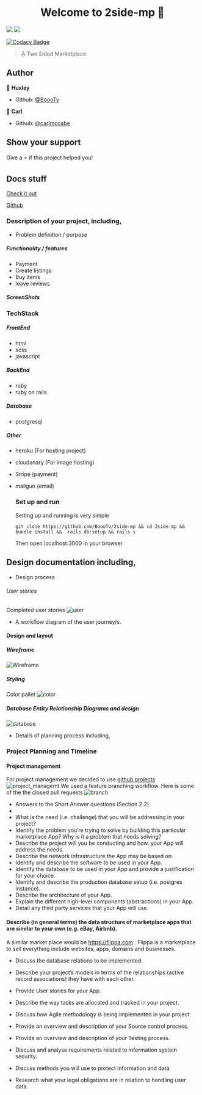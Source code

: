 <h1 align="center">Welcome to 2side-mp 👋</h1>
<p>
  <img src="https://img.shields.io/github/issues/BoooTv/2side-mp?style=for-the-badge" />
  <img src="https://img.shields.io/twitter/url/https/github.com/BoooTv/2side-mp?style=for-the-badge"/>
</p>

[![Codacy Badge](https://api.codacy.com/project/badge/Grade/18bc4e7a77fc44c2869c9d27e98d4bcd)](https://app.codacy.com/app/huxhales/2side-mp?utm_source=github.com&utm_medium=referral&utm_content=BoooTv/2side-mp&utm_campaign=Badge_Grade_Dashboard)


> A Two Sided Marketplace

## Author


👤 **Huxley**

- Github: [@BoooTv](https://github.com/BoooTv)

👤 **Carl**

- Github: [@carlmccabe](https://github.com/carlmccabe)


## Show your support

Give a ⭐️ if this project helped you!

## Docs stuff

[Check it out](https://codemp-ca.herokuapp.com/)

[Github](https://github.com/BoooTv/2side-mp)

 ### Description of your project, including,
- Problem definition / purpose
##### Functionality / features
- Payment
- Create listings
- Buy items
- leave reviews


##### ScreenShots


### TechStack
##### FrontEnd
- html
- scss
- javascript
##### BackEnd
- ruby
- ruby on rails
##### Database
- postgresql
##### Other
- heroku (For hosting project)
- cloudanary (For image hosting)
- Stripe (payment)
- mailgun (email)
    
    
  ### Set up and run  
  Setting up and running is very simple
    
    `
    git clone https://github.com/BoooTv/2side-mp &&
    cd 2side-mp &&
    bundle install && 
    rails db:setup &&
    rails s
    `
    
  Then open localhost:3000 in your browser
    
    
## Design documentation including,
- Design process
###### User stories
Completed user stories
![user](docs/user_stories.png)

- A workflow diagram of the user journey/s.

#### Design and layout
##### Wireframe
![Wireframe](docs/Wireframe.png "Wireframe")

##### Styling
Color pallet
![color](docs/color_pallet.png "color")




 ##### Database Entity Relationship Diagrams and design
![database](docs/2sidemp.png?raw=true "Database diagram")
- Details of planning process including,

### Project Planning and Timeline

#### Project management
For project management we decided to use [github projects](https://github.com/BoooTv/2side-mp/projects/1)
![project_managemt](docs/project_managment.png)
We used a feature branching workflow. Here is some of the the closed pull requests ![branch](docs/branch.png)

- Answers to the Short Answer questions (Section 2.2)
-
- What is the need (i.e. challenge) that you will be addressing in your project?
- Identify the problem you’re trying to solve by building this particular marketplace App? Why is it a problem that needs solving?
- Describe the project will you be conducting and how. your App will address the needs.
- Describe the network infrastructure the App may be based on.
- Identify and describe the software to be used in your App.
- Identify the database to be used in your App and provide a justification for your choice.
- Identify and describe the production database setup (i.e. postgres instance).
- Describe the architecture of your App.
- Explain the different high-level components (abstractions) in your App.
- Detail any third party services that your App will use.
#### Describe (in general terms) the data structure of marketplace apps that are similar to your own (e.g. eBay, Airbnb).
   A similar market place would be https://flippa.com . Flippa is a marketplace to sell everything include websites, apps, domains and businesses.
   
- Discuss the database relations to be implemented.
- Describe your project’s models in terms of the relationships (active record associations) they have with each other.
- Provide User stories for your App.

- Describe the way tasks are allocated and tracked in your project.
- Discuss how Agile methodology is being implemented in your project.
- Provide an overview and description of your Source control process.
- Provide an overview and description of your Testing process.
- Discuss and analyse requirements related to information system security.
- Discuss methods you will use to protect information and data.
- Research what your legal obligations are in relation to handling user data.
